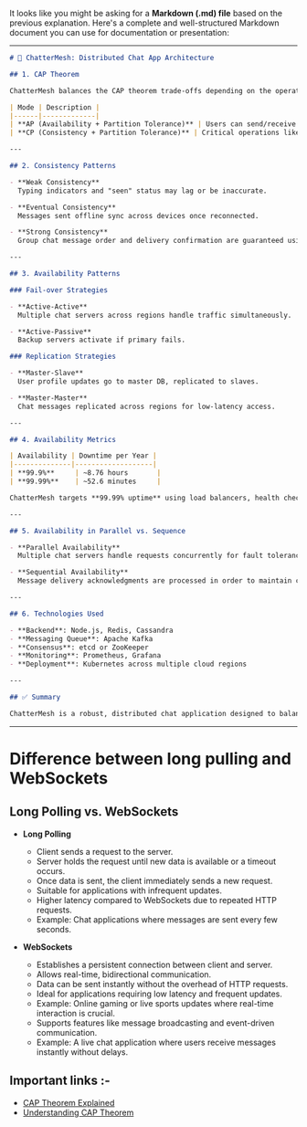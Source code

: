 It looks like you might be asking for a **Markdown (.md) file** based on the previous explanation. Here's a complete and well-structured Markdown document you can use for documentation or presentation:

---

```markdown
# 💬 ChatterMesh: Distributed Chat App Architecture

## 1. CAP Theorem

ChatterMesh balances the CAP theorem trade-offs depending on the operation:

| Mode | Description |
|------|-------------|
| **AP (Availability + Partition Tolerance)** | Users can send/receive messages during network partitions. Messages sync later. |
| **CP (Consistency + Partition Tolerance)** | Critical operations like authentication and message deletion require strong consistency. |

---

## 2. Consistency Patterns

- **Weak Consistency**  
  Typing indicators and "seen" status may lag or be inaccurate.

- **Eventual Consistency**  
  Messages sent offline sync across devices once reconnected.

- **Strong Consistency**  
  Group chat message order and delivery confirmation are guaranteed using consensus protocols.

---

## 3. Availability Patterns

### Fail-over Strategies

- **Active-Active**  
  Multiple chat servers across regions handle traffic simultaneously.

- **Active-Passive**  
  Backup servers activate if primary fails.

### Replication Strategies

- **Master-Slave**  
  User profile updates go to master DB, replicated to slaves.

- **Master-Master**  
  Chat messages replicated across regions for low-latency access.

---

## 4. Availability Metrics

| Availability | Downtime per Year |
|--------------|-------------------|
| **99.9%**     | ~8.76 hours       |
| **99.99%**    | ~52.6 minutes     |

ChatterMesh targets **99.99% uptime** using load balancers, health checks, and auto-scaling.

---

## 5. Availability in Parallel vs. Sequence

- **Parallel Availability**  
  Multiple chat servers handle requests concurrently for fault tolerance and low latency.

- **Sequential Availability**  
  Message delivery acknowledgments are processed in order to maintain consistency in group chats.

---

## 6. Technologies Used

- **Backend**: Node.js, Redis, Cassandra  
- **Messaging Queue**: Apache Kafka  
- **Consensus**: etcd or ZooKeeper  
- **Monitoring**: Prometheus, Grafana  
- **Deployment**: Kubernetes across multiple cloud regions

---

## ✅ Summary

ChatterMesh is a robust, distributed chat application designed to balance availability and consistency across global regions. It leverages modern cloud-native patterns to ensure reliability, scalability, and performance.

```

---


# Difference between long pulling and WebSockets
## Long Polling vs. WebSockets
- **Long Polling**  
  - Client sends a request to the server.
  - Server holds the request until new data is available or a timeout occurs.
  - Once data is sent, the client immediately sends a new request.
  - Suitable for applications with infrequent updates.
  - Higher latency compared to WebSockets due to repeated HTTP requests.
  - Example: Chat applications where messages are sent every few seconds.
  
- **WebSockets**  
  - Establishes a persistent connection between client and server.
  - Allows real-time, bidirectional communication.
  - Data can be sent instantly without the overhead of HTTP requests.
  - Ideal for applications requiring low latency and frequent updates.
  - Example: Online gaming or live sports updates where real-time interaction is crucial.
  - Supports features like message broadcasting and event-driven communication.
  - Example: A live chat application where users receive messages instantly without delays.


## Important links :-
- [CAP Theorem Explained](https://www.linkedin.com/pulse/cap-theorem-balancing-consistency-availability-partition-koushik-das/)
- [Understanding CAP Theorem](http://ksat.me/a-plain-english-introduction-to-cap-theorem)
